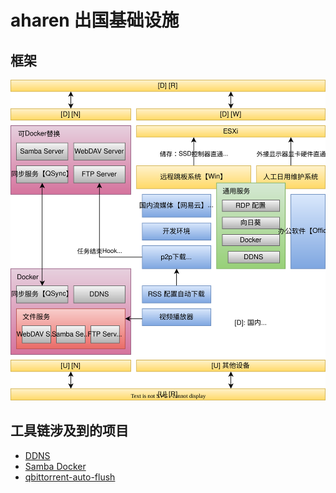 # aharen 出国基础设施

## 框架

![](./assets/infra.svg)

## 工具链涉及到的项目

* [DDNS](https://github.com/JeffersonQin/cloudflare-ddns-cli)
* [Samba Docker](https://github.com/JeffersonQin/samba-docker)
* [qbittorrent-auto-flush](https://github.com/JeffersonQin/qbittorrent-auto-flush)
